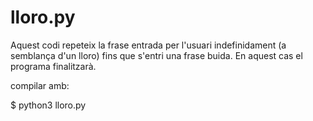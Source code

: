# lloro.py

Aquest codi repeteix la frase entrada per l'usuari indefinidament (a semblança d'un lloro) fins que s'entri una frase buida. En aquest cas el programa finalitzarà.



compilar amb: 

$ python3 lloro.py
